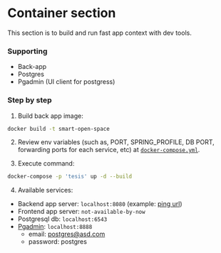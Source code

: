# Container section

This section is to build and run fast app context with dev tools. 

### Supporting

- Back-app
- Postgres
- Pgadmin (UI client for postgress)

### Step by step

1. Build back app image:
```bash
docker build -t smart-open-space
```

2. Review env variables (such as, PORT, SPRING_PROFILE, DB PORT, forwarding ports for each service, etc) at [`docker-compose.yml`](/docs/container/docker-compose.yml).

3. Execute command:
```bash
docker-compose -p 'tesis' up -d --build
```

4. Available services:

- Backend app server: `localhost:8080` (example: [ping url](http://localhost:8080/ping))
- Frontend app server: `not-available-by-now`
- Postgresql db: `localhost:6543`
- [Pgadmin](http://localhost:8888): `localhost:8888`
    - email: postgres@asd.com
    - password: postgres